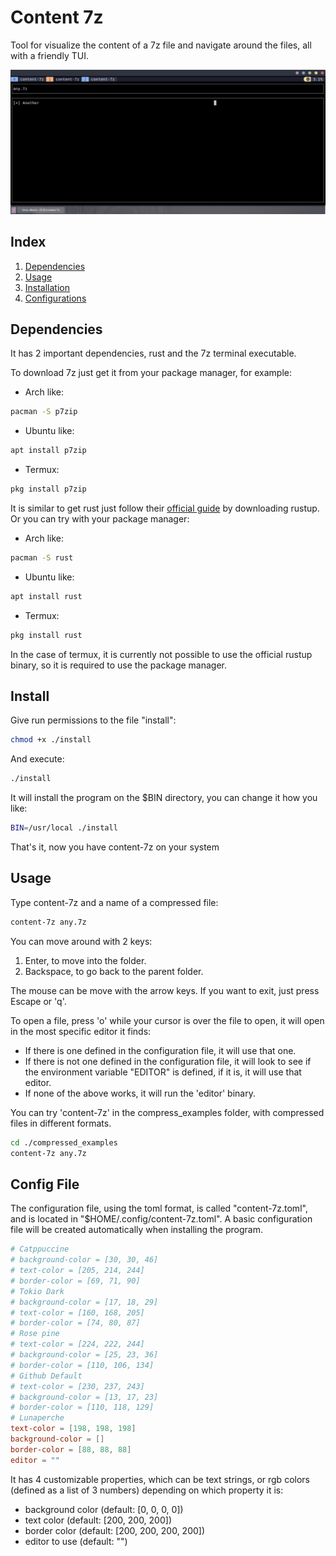# Content 7z
Tool for visualize the content of a 7z file and navigate around the files, all with a friendly TUI.

![A look of the tool](screenshot.png)

## Index
1. [Dependencies](#dependencies)
2. [Usage](#usage)
3. [Installation](#install)
4. [Configurations](#config-file)

## Dependencies
It has 2 important dependencies, rust and the 7z terminal executable.

To download 7z just get it from your package manager, for example:
- Arch like:
```bash
pacman -S p7zip
```
- Ubuntu like:
```bash
apt install p7zip
```
- Termux:
```bash
pkg install p7zip
```

It is similar to get rust just follow their [official guide](https://www.rust-lang.org/es/tools/install) by downloading rustup. Or you can try with your package manager:
- Arch like:
```bash
pacman -S rust
```
- Ubuntu like:
```bash
apt install rust
```
- Termux:
```bash
pkg install rust
```

In the case of termux, it is currently not possible to use the official rustup binary, so it is required to use the package manager.

## Install
Give run permissions to the file "install":
```bash
chmod +x ./install
```

And execute:
```bash
./install
```

It will install the program on the $BIN directory, you can change it how you like:
```bash
BIN=/usr/local ./install
```

That's it, now you have content-7z on your system

## Usage
Type content-7z and a name of a compressed file:
```bash
content-7z any.7z
```

You can move around with 2 keys:
1. Enter, to move into the folder.
2. Backspace, to go back to the parent folder.

The mouse can be move with the arrow keys.
If you want to exit, just press Escape or 'q'.

To open a file, press 'o' while your cursor is over the file to open, it will open in the most specific editor it finds:
- If there is one defined in the configuration file, it will use that one.
- If there is not one defined in the configuration file, it will look to see if the environment variable "EDITOR" is defined, if it is, it will use that editor.
- If none of the above works, it will run the 'editor' binary.

You can try 'content-7z' in the compress_examples folder, with compressed files in different formats.
```bash
cd ./compressed_examples
content-7z any.7z
```

## Config File
The configuration file, using the toml format, is called "content-7z.toml", and is located in "$HOME/.config/content-7z.toml".
A basic configuration file will be created automatically when installing the program.
```toml
# Catppuccine
# background-color = [30, 30, 46]
# text-color = [205, 214, 244]
# border-color = [69, 71, 90]
# Tokio Dark
# background-color = [17, 18, 29]
# text-color = [160, 168, 205]
# border-color = [74, 80, 87]
# Rose pine
# text-color = [224, 222, 244]
# background-color = [25, 23, 36]
# border-color = [110, 106, 134]
# Github Default
# text-color = [230, 237, 243]
# background-color = [13, 17, 23]
# border-color = [110, 118, 129]
# Lunaperche
text-color = [198, 198, 198]
background-color = []
border-color = [88, 88, 88]
editor = ""
```

It has 4 customizable properties, which can be text strings, or rgb colors (defined as a list of 3 numbers) depending on which property it is:
- background color (default: [0, 0, 0, 0])
- text color (default: [200, 200, 200])
- border color (default: [200, 200, 200, 200])
- editor to use (default: "")

